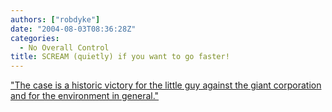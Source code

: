```yaml
---
authors: ["robdyke"]
date: "2004-08-03T08:36:28Z"
categories:
  - No Overall Control
title: SCREAM (quietly) if you want to go faster!
---
```

["The case is a historic victory for the little guy against the giant corporation and for the environment in general."](http://www.guardian.co.uk/uk_news/story/0,3604,1274717,00.html)
